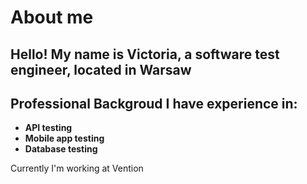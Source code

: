 # About me

## Hello! My name is Victoria, a software test engineer, located in Warsaw

## Professional Backgroud I have experience in:
 - **API testing**
 - **Mobile app testing** 
 - **Database testing**

Currently I\'m working at Vention
